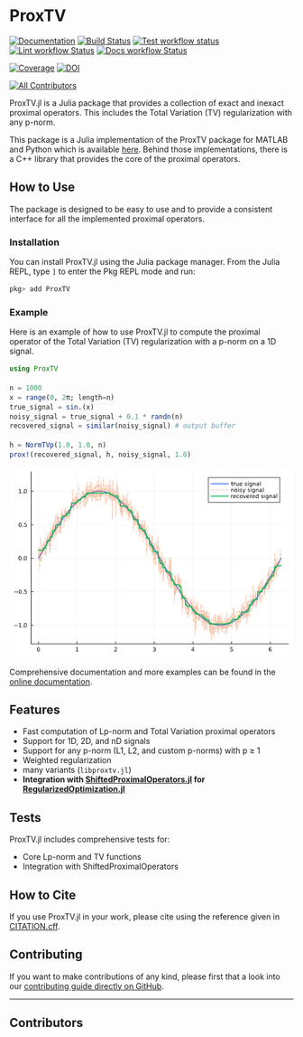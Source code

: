 # ProxTV

[![Documentation](https://img.shields.io/badge/docs-dev-blue.svg)](https://nathanemac.github.io/ProxTV.jl)
[![Build Status](https://github.com/nathanemac/ProxTV.jl/workflows/Test/badge.svg)](https://github.com/nathanemac/ProxTV.jl/actions)
[![Test workflow status](https://github.com/nathanemac/ProxTV.jl/actions/workflows/Test.yml/badge.svg?branch=main)](https://github.com/nathanemac/ProxTV.jl/actions/workflows/Test.yml?query=branch%3Amain)
[![Lint workflow Status](https://github.com/nathanemac/ProxTV.jl/actions/workflows/Lint.yml/badge.svg?branch=main)](https://github.com/nathanemac/ProxTV.jl/actions/workflows/Lint.yml?query=branch%3Amain)
[![Docs workflow Status](https://github.com/nathanemac/ProxTV.jl/actions/workflows/Docs.yml/badge.svg?branch=main)](https://github.com/nathanemac/ProxTV.jl/actions/workflows/Docs.yml?query=branch%3Amain)

[![Coverage](https://codecov.io/gh/nathanemac/ProxTV.jl/branch/main/graph/badge.svg)](https://codecov.io/gh/nathanemac/ProxTV.jl)
[![DOI](https://zenodo.org/badge/DOI/FIXME)](https://doi.org/FIXME)

[![All Contributors](https://img.shields.io/github/all-contributors/nathanemac/ProxTV.jl?labelColor=5e1ec7&color=c0ffee&style=flat-square)](#contributors)

ProxTV.jl is a Julia package that provides a collection of exact and inexact proximal operators. This includes the Total Variation (TV) regularization with any p-norm.

This package is a Julia implementation of the ProxTV package for MATLAB and Python which is available [here](https://github.com/albarji/proxTV). Behind those implementations, there is a C++ library that provides the core of the proximal operators.

## How to Use

The package is designed to be easy to use and to provide a consistent interface for all the implemented proximal operators.

### Installation

You can install ProxTV.jl using the Julia package manager. From the Julia REPL, type `]` to enter the Pkg REPL mode and run:

```julia
pkg> add ProxTV
```

### Example

Here is an example of how to use ProxTV.jl to compute the proximal operator of the Total Variation (TV) regularization with a p-norm on a 1D signal.

```julia
using ProxTV

n = 1000
x = range(0, 2π; length=n)
true_signal = sin.(x)
noisy_signal = true_signal + 0.1 * randn(n)
recovered_signal = similar(noisy_signal) # output buffer

h = NormTVp(1.0, 1.0, n)
prox!(recovered_signal, h, noisy_signal, 1.0)

```

![Result](src/assets/simple_example_plot.png)

Comprehensive documentation and more examples can be found in the [online documentation](https://nathanemac.github.io/ProxTV.jl).

## Features

- Fast computation of Lp-norm and Total Variation proximal operators
- Support for 1D, 2D, and nD signals
- Support for any p-norm (L1, L2, and custom p-norms) with p ≥ 1
- Weighted regularization
- many variants (`libproxtv.jl`)
- **Integration with [ShiftedProximalOperators.jl](https://github.com/JuliaSmoothOptimizers/ShiftedProximalOperators.jl) for [RegularizedOptimization.jl](https://github.com/JuliaSmoothOptimizers/RegularizedOptimization.jl)**

## Tests

ProxTV.jl includes comprehensive tests for:

- Core Lp-norm and TV functions
- Integration with ShiftedProximalOperators

## How to Cite

If you use ProxTV.jl in your work, please cite using the reference given in [CITATION.cff](https://github.com/nathanemac/ProxTV.jl/blob/main/CITATION.cff).

## Contributing

If you want to make contributions of any kind, please first that a look into our [contributing guide directly on GitHub](docs/src/90-contributing.md).

---

## Contributors

<!-- ALL-CONTRIBUTORS-LIST:START - Do not remove or modify this section -->
<!-- prettier-ignore-start -->
<!-- markdownlint-disable -->

<!-- markdownlint-restore -->
<!-- prettier-ignore-end -->

<!-- ALL-CONTRIBUTORS-LIST:END -->
